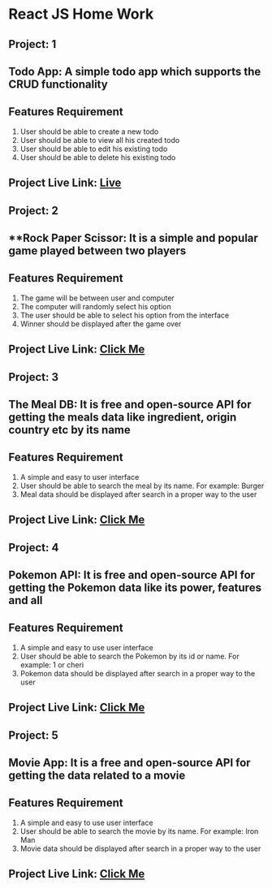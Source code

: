 # React JS Home Work

## **Project:** 1

## **Todo App:** A simple todo app which supports the CRUD functionality

## **Features Requirement**

1. User should be able to create a new todo
2. User should be able to view all his created todo
3. User should be able to edit his existing todo
4. User should be able to delete his existing todo

## **Project Live Link:**  [Live](https://creative-croissant-98df80.netlify.app/)

## **Project:** 2

## **Rock Paper Scissor: It is a simple and popular game played between two players

## **Features Requirement**

1. The game will be between user and computer
2. The computer will randomly select his option
3. The user should be able to select his option from the interface
4. Winner should be displayed after the game over

## **Project Live Link:**  [Click Me](https://gorgeous-kashata-f007f3.netlify.app/)

## **Project:** 3

## **The Meal DB:** It is free and open-source API for getting the meals data like ingredient, origin country etc by its name

## **Features Requirement**

1. A simple and easy to user interface
2. User should be able to search the meal by its name. For example: Burger
3. Meal data should be displayed after search in a proper way to the user

## **Project Live Link:**  [Click Me](https://extraordinary-yeot-cb343e.netlify.app/)

## **Project:** 4

## **Pokemon API:** It is free and open-source API for getting the Pokemon data like its power, features and all

## **Features Requirement**

1. A simple and easy to use user interface
2. User should be able to search the Pokemon by its id or name. For example: 1 or cheri
3. Pokemon data should be displayed after search in a proper way to the user

## **Project Live Link:**  [Click Me](https://hilarious-stardust-62ab2e.netlify.app/)

## **Project:** 5

## **Movie App:** It is a free and open-source API for getting the data related to a movie

## **Features Requirement**

1. A simple and easy to use user interface
2. User should be able to search the movie by its name. For example: Iron Man
3. Movie data should be displayed after search in a proper way to the user

## **Project Live Link:** [Click Me]()
